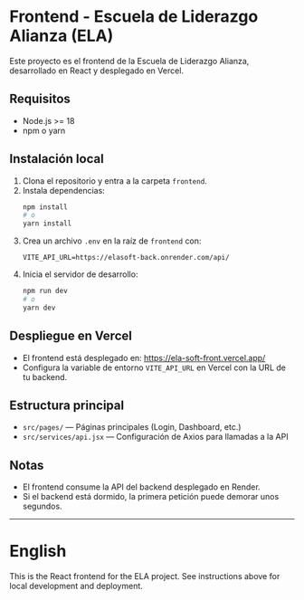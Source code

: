 # Frontend - Escuela de Liderazgo Alianza (ELA)

Este proyecto es el frontend de la Escuela de Liderazgo Alianza, desarrollado en React y desplegado en Vercel.

## Requisitos
- Node.js >= 18
- npm o yarn

## Instalación local
1. Clona el repositorio y entra a la carpeta `frontend`.
2. Instala dependencias:
   ```bash
   npm install
   # o
   yarn install
   ```
3. Crea un archivo `.env` en la raíz de `frontend` con:
   ```env
   VITE_API_URL=https://elasoft-back.onrender.com/api/
   ```
4. Inicia el servidor de desarrollo:
   ```bash
   npm run dev
   # o
   yarn dev
   ```

## Despliegue en Vercel
- El frontend está desplegado en: https://ela-soft-front.vercel.app/
- Configura la variable de entorno `VITE_API_URL` en Vercel con la URL de tu backend.

## Estructura principal
- `src/pages/` — Páginas principales (Login, Dashboard, etc.)
- `src/services/api.jsx` — Configuración de Axios para llamadas a la API

## Notas
- El frontend consume la API del backend desplegado en Render.
- Si el backend está dormido, la primera petición puede demorar unos segundos.

---

# English
This is the React frontend for the ELA project. See instructions above for local development and deployment.
